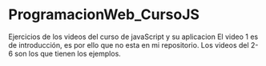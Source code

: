 # ProgramacionWeb_CursoJS
Ejercicios de los videos del curso de javaScript y su aplicacion
El video 1 es de introducción, es por ello que no esta en mi repositorio. Los videos del 2-6 son los que tienen los ejemplos.
